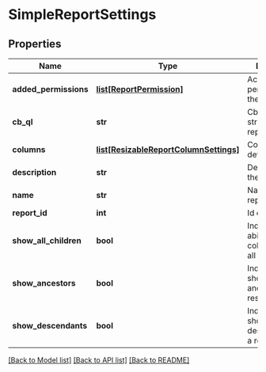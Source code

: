 # SimpleReportSettings

## Properties
Name | Type | Description | Notes
------------ | ------------- | ------------- | -------------
**added_permissions** | [**list[ReportPermission]**](ReportPermission.md) | Access permissions for the report. | [optional] 
**cb_ql** | **str** | CbQL query string of the report. | 
**columns** | [**list[ResizableReportColumnSettings]**](ResizableReportColumnSettings.md) | Column definitions. | 
**description** | **str** | Description of the report. | 
**name** | **str** | Name of the report. | 
**report_id** | **int** | Id of a report | [optional] 
**show_all_children** | **bool** | Indicator to ability to collapse/expand all child items. | [optional] 
**show_ancestors** | **bool** | Indicator to show the ancestors of a result item. | [optional] 
**show_descendants** | **bool** | Indicator to show the descendants of a result item. | [optional] 

[[Back to Model list]](../README.md#documentation-for-models) [[Back to API list]](../README.md#documentation-for-api-endpoints) [[Back to README]](../README.md)

